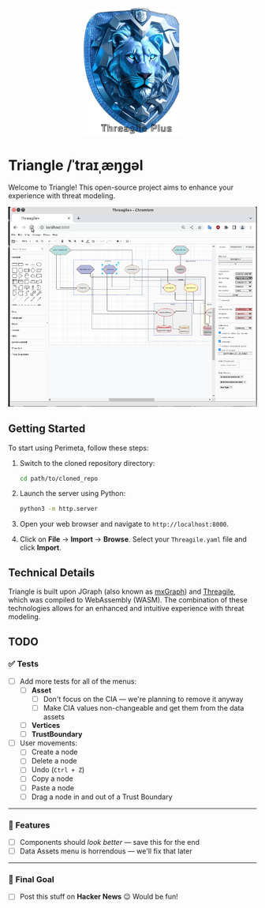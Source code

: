 <p align="center">
  <img src="./images/logo.png" alt="Threagile Plus Logo" width="200">
</p>


# Triangle  /ˈtraɪˌæŋɡəl 

Welcome to Triangle!  This open-source project aims to enhance your experience with threat modeling.

![showcase](finished.gif)

## Getting Started

To start using Perimeta, follow these steps:

1. Switch to the cloned repository directory:
    ```bash
    cd path/to/cloned_repo
    ```
2. Launch the server using Python:
    ```bash
    python3 -m http.server
    ```
3. Open your web browser and navigate to `http://localhost:8000`.

4. Click on **File** -> **Import** -> **Browse**. Select your `Threagile.yaml` file and click **Import**.

## Technical Details

Triangle is built upon JGraph (also known as [mxGraph](https://github.com/jgraph/mxgraph)) and [Threagile](https://github.com/Threagile/threagile), which was compiled to WebAssembly (WASM). The combination of these technologies allows for an enhanced and intuitive experience with threat modeling.


## TODO

### ✅ Tests

- [ ] Add more tests for all of the menus:
  - [ ] **Asset**
    - [ ] Don't focus on the CIA — we're planning to remove it anyway
    - [ ] Make CIA values non-changeable and get them from the data assets
  - [ ] **Vertices**
  - [ ] **TrustBoundary**

- [ ] User movements:
  - [ ] Create a node
  - [ ] Delete a node
  - [ ] Undo (`Ctrl + Z`)
  - [ ] Copy a node
  - [ ] Paste a node
  - [ ] Drag a node in and out of a Trust Boundary

---

### 🚧 Features

- [ ] Components should *look better* — save this for the end
- [ ] Data Assets menu is horrendous — we'll fix that later

---

### 🎯 Final Goal

- [ ] Post this stuff on **Hacker News** 😉 Would be fun!

